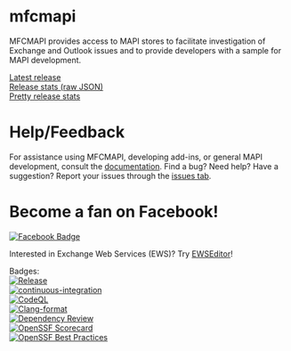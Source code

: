 # mfcmapi
MFCMAPI provides access to MAPI stores to facilitate investigation of Exchange and Outlook issues and to provide developers with a sample for MAPI development.

[Latest release](https://github.com/stephenegriffin/mfcmapi/releases/latest)  
[Release stats (raw JSON)](https://api.github.com/repos/stephenegriffin/mfcmapi/releases/latest)  
[Pretty release stats](https://somsubhra.github.io/github-release-stats/?username=stephenegriffin&repository=mfcmapi&page=1&per_page=5)

# Help/Feedback
For assistance using MFCMAPI, developing add-ins, or general MAPI development, consult the [documentation](docs/Documentation.md). Find a bug? Need help? Have a suggestion? Report your issues through the [issues tab](https://github.com/microsoft/mfcmapi/issues).

# Become a fan on Facebook!
<a href="https://www.facebook.com/MFCMAPI/"><img style="border: none;" title="Facebook Badge" src="https://badge.facebook.com/badge/26764016480.2776.1538253884.png" alt="Facebook Badge" /></a>

Interested in Exchange Web Services (EWS)? Try [EWSEditor](https://github.com/dseph/EwsEditor)!

Badges:  
[![Release](https://dev.azure.com/mrmapi/MFCMAPI/_apis/build/status/Release/MFCMAPI%20Build?branchName=main)](https://dev.azure.com/mrmapi/MFCMAPI/_build/latest?definitionId=13&branchName=main)  
[![continuous-integration](https://github.com/stephenegriffin/mfcmapi/actions/workflows/github-ci.yml/badge.svg)](https://github.com/stephenegriffin/mfcmapi/actions/workflows/github-ci.yml)  
[![CodeQL](https://github.com/stephenegriffin/mfcmapi/actions/workflows/codeql.yml/badge.svg)](https://github.com/stephenegriffin/mfcmapi/actions/workflows/codeql.yml)  
[![Clang-format](https://github.com/microsoft/mfcmapi/actions/workflows/clang.yml/badge.svg)](https://github.com/stephenegriffin/mfcmapi/actions/workflows/clang.yml)  
[![Dependency Review](https://github.com/stephenegriffin/mfcmapi/actions/workflows/dependency-review.yml/badge.svg)](https://github.com/stephenegriffin/mfcmapi/actions/workflows/dependency-review.yml)  
[![OpenSSF
Scorecard](https://api.securityscorecards.dev/projects/github.com/stephenegriffin/mfcmapi/badge)](https://api.securityscorecards.dev/projects/github.com/stephenegriffin/mfcmapi)  
[![OpenSSF Best Practices](https://www.bestpractices.dev/projects/7901/badge)](https://www.bestpractices.dev/projects/7901)
